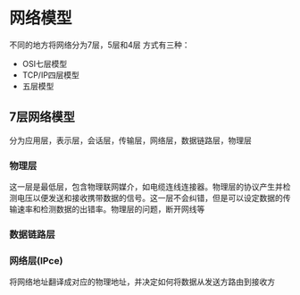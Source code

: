 # 网络模型
不同的地方将网络分为7层，5层和4层
方式有三种：
- OSI七层模型
- TCP/IP四层模型
- 五层模型
 
## 7层网络模型
分为应用层，表示层，会话层，传输层，网络层，数据链路层，物理层

### 物理层
这一层是最低层，包含物理联网媒介，如电缆连线连接器。物理层的协议产生并检测电压以便发送和接收携带数据的信号。这一层不会纠错，但是可以设定数据的传输速率和检测数据的出错率。物理层的问题，断开网线等
### 数据链路层

### 网络层(IPce)
将网络地址翻译成对应的物理地址，并决定如何将数据从发送方路由到接收方